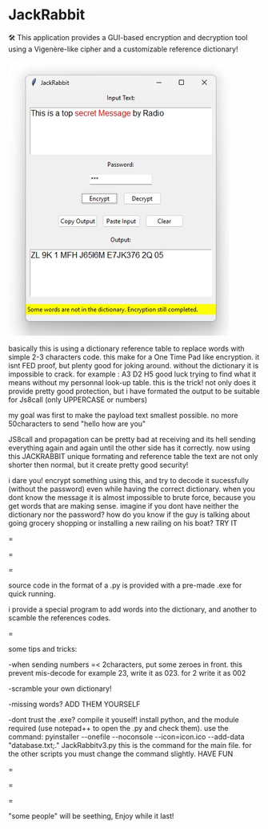 # JackRabbit

🛠️ This application provides a GUI-based encryption and decryption tool using a Vigenère-like cipher and a customizable reference dictionary!

![image alt](https://github.com/HFenjoyer/JackRabbit/blob/main/example.jpg?raw=true)

basically this is using a dictionary reference table to replace words with simple 2-3 characters code. 
this make for a One Time Pad like encryption. it isnt FED proof, but plenty good for joking around.
without the dictionary it is impossible to crack. for example : A3 D2 H5
good luck trying to find what it means without my personnal look-up table.
this is the trick! not only does it provide pretty good protection, but i have formated the output to be suitable for Js8call (only UPPERCASE or numbers) 

my goal was first to make the payload text smallest possible.
no more 50characters to send "hello how are you"

JS8call and propagation can be pretty bad at receiving and its hell sending everything again and again until the other side has it correctly. now using this JACKRABBIT unique formating and reference table the text are not only shorter then normal, but it create pretty good security!



i dare you! encrypt something using this, and try to decode it sucessfully (without the password) even while having the correct dictionary. when you dont know the message it is almost impossible to brute force, because you get words that are making sense. imagine if you dont have neither the dictionary nor the password? how do you know if the guy is talking about going grocery shopping or installing a new railing on his boat? TRY IT


=

=

=

source code in the format of a .py is provided with a pre-made .exe for quick running.

i provide a special program to add words into the dictionary, and another to scamble the references codes.

=

some tips and tricks:

-when sending numbers =< 2characters, put some zeroes in front. this prevent mis-decode 
for example 23, write it as 023. for 2 write it as 002

-scramble your own dictionary!

-missing words? ADD THEM YOURSELF

-dont trust the .exe? compile it youself!
install python, and the module required (use notepad++ to open the .py and check them).
use the command: pyinstaller --onefile --noconsole --icon=icon.ico --add-data "database.txt;." JackRabbitv3.py
this is the command for the main file. for the other scripts you must change the command slightly. HAVE FUN

=

=

=

"some people" will be seething, Enjoy while it last!
